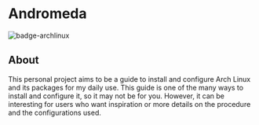# Andromeda
![badge-archlinux](https://img.shields.io/badge/Distribution-Arch%20Linux-blue?style=flat-square)

## About
This personal project aims to be a guide to install and configure Arch Linux and its packages for my daily use. This guide is one of the many ways to install and configure it, so it may not be for you. However, it can be interesting for users who want inspiration or more details on the procedure and the configurations used.
